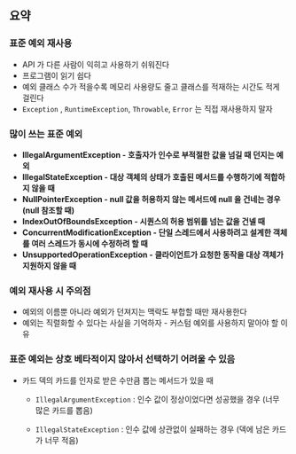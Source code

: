 ## 요약

### 표준 예외 재사용
- API 가 다른 사람이 익히고 사용하기 쉬워진다
- 프로그램이 읽기 쉽다
- 예외 클래스 수가 적을수록 메모리 사용량도 줄고 클래스를 적재하는 시간도 적게 걸린다 
- `Exception` , `RuntimeException`, `Throwable`, `Error` 는 직접 재사용하지 말자 

### 많이 쓰는 표준 예외
- **IllegalArgumentException - 호출자가 인수로 부적절한 값을 넘길 때 던지는 예외**
- **IllegalStateException - 대상 객체의 상태가 호출된 메서드를 수행하기에 적합하지 않을 때**
- **NullPointerException - null 값을 허용하지 않는 메서드에 null 을 건네는 경우 (null 참조할 때)**
- **IndexOutOfBoundsException - 시퀀스의 허용 범위를 넘는 값을 건넬 때**
- **ConcurrentModificationException - 단일 스레드에서 사용하려고 설계한 객체를 여러 스레드가 동시에 수정하려 할 때**
- **UnsupportedOperationException - 클라이언트가 요청한 동작을 대상 객체가 지원하지 않을 때**


### 예외 재사용 시 주의점
- 예외의 이름뿐 아니라 예외가 던져지는 맥락도 부합할 때만 재사용한다
- 예외는 직렬화할 수 있다는 사실을 기억하자 - 커스텀 예외를 사용하지 말아야 할 이유


### 표준 예외는 상호 베타적이지 않아서 선택하기 어려울 수 있음
- 카드 덱의 카드를 인자로 받은 수만큼 뽑는 메서드가 있을 때
    - `IllegalArgumentException` : 인수 값이 정상이었다면 성공했을 경우 (너무 많은 카드를 뽑음)

    - `IllegalStateException` : 인수 값에 상관없이 실패하는 경우  (덱에 남은 카드가 너무 적음)
